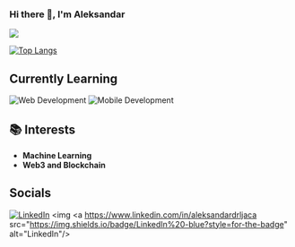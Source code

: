 ### Hi there 👋, I'm Aleksandar
![](http://github-profile-summary-cards.vercel.app/api/cards/profile-details?username=aleksandardrljaca&theme=cobalt) 

[![Top Langs](https://github-readme-stats.vercel.app/api/top-langs/?username=aleksandardrljaca&layout=compact&theme=cobalt)](https://github.com/anuraghazra/github-readme-stats)


## Currently Learning

<p>
  <img src="https://img.shields.io/badge/Web%20Development-yellow?style=for-the-badge" alt="Web Development"/>
  <img src="https://img.shields.io/badge/Mobile%20Development-green?style=for-the-badge" alt="Mobile Development"/>
</p>


## 📚 Interests
- **Machine Learning**
- **Web3 and Blockchain**

## Socials
[![LinkedIn](https://image.flaticon.com/icons/png/512/174/174857.png)](https://www.linkedin.com/in/aleksandardrljaca)
<img <a https://www.linkedin.com/in/aleksandardrljaca</a> src="https://img.shields.io/badge/LinkedIn%20-blue?style=for-the-badge" alt="LinkedIn"/>

